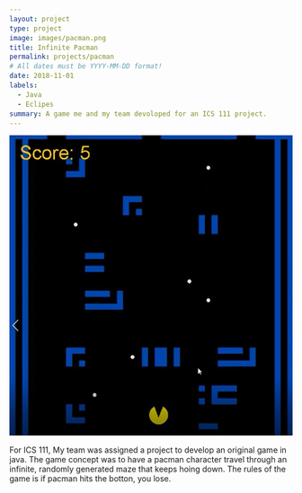 ```yaml
---
layout: project
type: project
image: images/pacman.png
title: Infinite Pacman
permalink: projects/pacman
# All dates must be YYYY-MM-DD format!
date: 2018-11-01
labels:
  - Java
  - Eclipes
summary: A game me and my team devoloped for an ICS 111 project.
---
```


<div class="ui small rounded images">
  <img class="ui image" src="../images/Pacman-Game.JPG">
</div>

For ICS 111, My team was assigned a project to develop an original game in java. The game concept was to have a pacman character travel through an infinite, randomly generated maze that keeps hoing down. The rules of the game is if pacman hits the botton, you lose.

